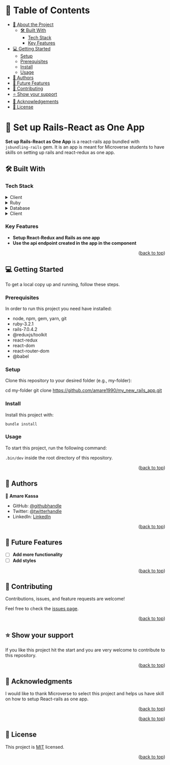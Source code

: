 # 📗 Table of Contents

- [📖 About the Project](#about-project)
  - [🛠 Built With](#built-with)
    - [Tech Stack](#tech-stack)
    - [Key Features](#key-features)
- [💻 Getting Started](#getting-started)
  - [Setup](#setup)
  - [Prerequisites](#prerequisites)
  - [Install](#install)
  - [Usage](#usage)
- [👥 Authors](#authors)
- [🔭 Future Features](#future-features)
- [🤝 Contributing](#contributing)
- [⭐️ Show your support](#support)
- [🙏 Acknowledgements](#acknowledgements)
- [📝 License](#license)


# 📖 Set up Rails-React as One App <a name="about-project"></a>

**Set up Rails-React as One App** is a react-rails app bundled with `jsbundling-rails` gem. It is an app is meant for Microverse students to have skills on setting up rails and react-redux as one app.

## 🛠 Built With <a name="built-with"></a>

### Tech Stack <a name="tech-stack"></a>


<details>
  <summary>Client</summary>
  <ul>
    <li><a href="https://reactjs.org/">React.js</a></li>
  </ul>
</details>

<details>
<summary>Ruby</summary>
  <ul>
    <li><a href="https://www.ruby-lang.org/">Ruby</a></li>
  </ul>
</details>

<details>
<summary>Database</summary>
  <ul>
    <li><a href="https://www.postgresql.org/">Ruby on Rails</a></li>
  </ul>
</details>

<details>
  <summary>Client</summary>
  <ul>
    <li><a href="https://rubyonrails.org/">Ruby on Rails</a></li>
  </ul>
</details>




### Key Features <a name="key-features"></a>


- **Setup React-Redux and Rails as one app**
- **Use the api endpoint created in the app in the component**

<p align="right">(<a href="#readme-top">back to top</a>)</p>


## 💻 Getting Started <a name="getting-started"></a>

To get a local copy up and running, follow these steps.

### Prerequisites

In order to run this project you need have installed:

- node, npm, gem, yarn, git
- ruby-3.2.1
- rails-7.0.4.2
- @reduxjs/toolkit
- react-redux
- react-dom
- react-router-dom
- @babel

### Setup

Clone this repository to your desired folder (e.g., my-folder):


  cd my-folder
  git clone https://github.com/amare1990/my_new_rails_app.git


### Install

Install this project with:

 `bundle install`

### Usage

To start this project, run the following command:

`.bin/dev` inside the root directory of this repository.


<p align="right">(<a href="#readme-top">back to top</a>)</p>

## 👥 Authors <a name="authors"></a>

👤 **Amare Kassa**

- GitHub: [@githubhandle](https://github.com/amare1990)
- Twitter: [@twitterhandle](https://twitter.com/amaremek)
- LinkedIn: [LinkedIn](https://www.linkedin.com/in/amaremek/)


<p align="right">(<a href="#readme-top">back to top</a>)</p>


## 🔭 Future Features <a name="future-features"></a>

- [ ] **Add more functionality**
- [ ] **Add styles**

<p align="right">(<a href="#readme-top">back to top</a>)</p>


## 🤝 Contributing <a name="contributing"></a>

Contributions, issues, and feature requests are welcome!

Feel free to check the [issues page](https://github.com/amare1990/my_new_rails_app/issues).

<p align="right">(<a href="#readme-top">back to top</a>)</p>


## ⭐️ Show your support <a name="support"></a>

If you like this project hit the start and you are very welcome to contribute to this repository.

<p align="right">(<a href="#readme-top">back to top</a>)</p>


## 🙏 Acknowledgments <a name="acknowledgements"></a>


I would like to thank Microverse to select this project and helps us have skill on how to setup React-rails as one app.

<p align="right">(<a href="#readme-top">back to top</a>)</p>


<p align="right">(<a href="#readme-top">back to top</a>)</p>


## 📝 License <a name="license"></a>

This project is [MIT](./LICENSE) licensed.

<p align="right">(<a href="#readme-top">back to top</a>)</p>
